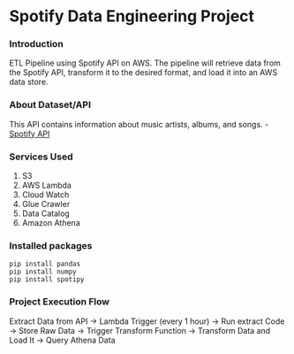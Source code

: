 # Spotify Data Engineering Project

### Introduction
ETL Pipeline using Spotify API on AWS. The pipeline will retrieve data from the Spotify API, transform it to the desired format, and load it into an AWS data store.

### About Dataset/API
This API contains information about music artists, albums, and songs. - [Spotify API](https://developer.spotify.com/documentation/web-api)

### Services Used
1. S3
2. AWS Lambda
3. Cloud Watch
4. Glue Crawler
5. Data Catalog
6. Amazon Athena

### Installed packages
```
pip install pandas
pip install numpy
pip install spotipy
```

### Project Execution Flow
Extract Data from API -> Lambda Trigger (every 1 hour) -> Run extract Code -> Store Raw Data -> Trigger Transform Function -> Transform Data and Load It -> Query Athena Data
